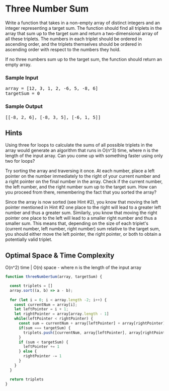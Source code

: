 # Three Number Sum

<div class="html">
<p>
  Write a function that takes in a non-empty array of distinct integers and an
  integer representing a target sum. The function should find all triplets in
  the array that sum up to the target sum and return a two-dimensional array of
  all these triplets. The numbers in each triplet should be ordered in ascending
  order, and the triplets themselves should be ordered in ascending order with
  respect to the numbers they hold.
</p>
<p>
  If no three numbers sum up to the target sum, the function should return an
  empty array.
</p>
<h3>Sample Input</h3>
<pre><span class="CodeEditor-promptParameter">array</span> = [12, 3, 1, 2, -6, 5, -8, 6]
<span class="CodeEditor-promptParameter">targetSum</span> = 0
</pre>
<h3>Sample Output</h3>
<pre>[[-8, 2, 6], [-8, 3, 5], [-6, 1, 5]]
</pre>
</div>

<h2>Hints</h2>

<p>
Using three for loops to calculate the sums of all possible triplets in the array would generate an algorithm that runs in O(n^3) time, where n is the length of the input array. Can you come up with something faster using only two for loops?
</p>
<p>
Try sorting the array and traversing it once. At each number, place a left pointer on the number immediately to the right of your current number and a right pointer on the final number in the array. Check if the current number, the left number, and the right number sum up to the target sum. How can you proceed from there, remembering the fact that you sorted the array?
</p>
<p>
Since the array is now sorted (see Hint #2), you know that moving the left pointer mentioned in Hint #2 one place to the right will lead to a greater left number and thus a greater sum. Similarly, you know that moving the right pointer one place to the left will lead to a smaller right number and thus a smaller sum. This means that, depending on the size of each triplet's (current number, left number, right number) sum relative to the target sum, you should either move the left pointer, the right pointer, or both to obtain a potentially valid triplet.
</p>

<h2>Optimal Space & Time Complexity</h2>

O(n^2) time | O(n) space - where n is the length of the input array

```javascript
function threeNumberSum(array, targetSum) {

  const triplets = []
  array.sort((a, b) => a - b);
  
  for (let i = 0; i < array.length -2; i++) {
    const currentNum = array[i];
    let leftPointer = i + 1;
    let rightPointer = array[array.length - 1]
    while(leftPointer < rightPointer) {
      const sum = currentNum + array[leftPointer] + array[rightPointer]
      if(sum === targetSum) {
        triplets.push([currentNum, array[leftPointer], array[rightPointer]])
      }
      if (sum < targetSum) {
        leftPointer += 1
      } else {
        rightPointer -= 1
      }
    }
  }

  return triplets
}

```